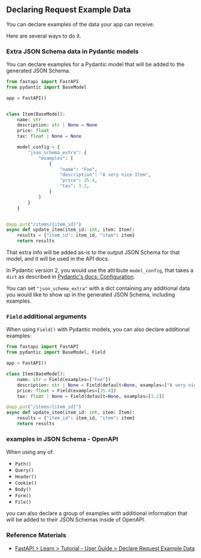 ## Declaring Request Example Data

You can declare examples of the data your app can receive.

Here are several ways to do it.


### Extra JSON Schema data in Pydantic models
You can declare examples for a Pydantic model that will be added to the generated JSON Schema.


```Python 3.10+ - Pydantic v2
from fastapi import FastAPI
from pydantic import BaseModel

app = FastAPI()


class Item(BaseModel):
    name: str
    description: str | None = None
    price: float
    tax: float | None = None

    model_config = {
        "json_schema_extra": {
            "examples": [
                {
                    "name": "Foo",
                    "description": "A very nice Item",
                    "price": 35.4,
                    "tax": 3.2,
                }
            ]
        }
    }


@app.put("/items/{item_id}")
async def update_item(item_id: int, item: Item):
    results = {"item_id": item_id, "item": item}
    return results
```

That extra info will be added as-is to the output JSON Schema for that model, 
and it will be used in the API docs.

In Pydantic version 2, you would use the attribute `model_config`, 
that takes a `dict` as described in [Pydantic's docs: Configuration](https://docs.pydantic.dev/latest/api/config/).

You can set `"json_schema_extra"` with a dict containing any additional data 
you would like to show up in the generated JSON Schema, including examples.


### `Field` additional arguments

When using `Field()` with Pydantic models, you can also declare additional examples:

```Python 3.10+
from fastapi import FastAPI
from pydantic import BaseModel, Field

app = FastAPI()

class Item(BaseModel):
    name: str = Field(examples=["Foo"])
    description: str | None = Field(default=None, examples=["A very nice Item"])
    price: float = Field(examples=[35.4])
    tax: float | None = Field(default=None, examples=[3.2])

@app.put("/items/{item_id}")
async def update_item(item_id: int, item: Item):
    results = {"item_id": item_id, "item": item}
    return results
```

### examples in JSON Schema - OpenAPI

When using any of:

  - `Path()`
  - `Query()`
  - `Header()`
  - `Cookie()`
  - `Body()`
  - `Form()`
  - `File()`

you can also declare a group of examples with additional information 
that will be added to their JSON Schemas inside of OpenAPI.


### Reference Materials

  - [FastAPI > Learn > Tutorial - User Guide > Declare Request Example Data](https://fastapi.tiangolo.com/tutorial/schema-extra-example)
  